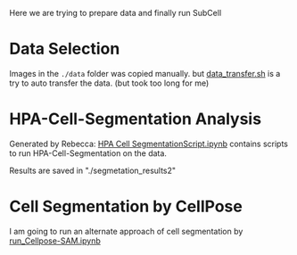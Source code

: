 Here we are trying to prepare data and finally run SubCell

# Data Selection

 Images in the `./data` folder was copied manually. but [data_transfer.sh](./data_transfer.sh) is a try to auto transfer the data. (but took too long for me)

# HPA-Cell-Segmentation Analysis

Generated by Rebecca: [HPA Cell SegmentationScript.ipynb](./HPACellSegmentationScript.ipynb) contains scripts to run HPA-Cell-Segmentation on the data.

Results are saved in "./segmetation_results2"

# Cell Segmentation by CellPose 

I am going to run an alternate approach of cell segmentation by [run_Cellpose-SAM.ipynb](./run_Cellpose-SAM.ipynb)
